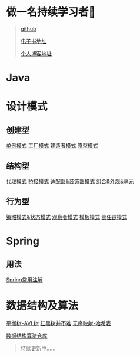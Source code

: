 # 做一名持续学习者👴

> [github](https://github.com/yourFrank/Javadoc)
>
> [电子书地址](https://imxyu.cn/Javadoc)
>
> [个人博客地址](https://imxyu.cn/)

# Java

# 设计模式

## 创建型
[单例模式](docs/design_patterns/creational/创建型-单例模式.md)
[工厂模式](docs/design_patterns/creational/创建型-工厂模式.md)
[建造者模式](docs/design_patterns/creational/创建型-建造者模式.md)
[原型模式](docs/design_patterns/creational/创建型-原型模式.md)
## 结构型
[代理模式](docs/design_patterns/structural_type/结构型-代理模式.md)
[桥接模式](docs/design_patterns/structural_type/结构型-桥接模式.md)
[适配器&装饰器模式](docs/design_patterns/structural_type/结构型-适配器&装饰器.md)
[组合&外观&享元](docs/design_patterns/structural_type/结构型-组合&外观&享元.md)
## 行为型
[策略模式&状态模式](docs/design_patterns/behavior_type/行为型-策略模式&状态模式.md)
[观察者模式](docs/design_patterns/behavior_type/行为型-观察者模式.md)
[模板模式](docs/design_patterns/behavior_type/行为型-模板模式.md)
[责任链模式](docs/design_patterns/behavior_type/行为型-责任链模式.md)
# Spring

## 用法

[Spring常用注解](docs/spring/spring-annotation.md)

# 数据结构及算法

[平衡树-AVL树](docs/data-structure/AVL-Tree.md)
[红黑树并不难](docs/data-structure/Red-Black-Tree.md)
[无序映射-哈希表](docs/data-structure/HashTable.md)

[数据结构算法仓库](https://github.com/yourFrank/play-algorithms-and-data-structures)

> 持续更新中......

